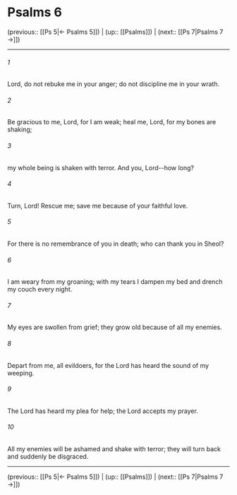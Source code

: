 # Psalms 6

(previous:: [[Ps 5|← Psalms 5]]) | (up:: [[Psalms]]) | (next:: [[Ps 7|Psalms 7 →]])

***


###### 1 
Lord, do not rebuke me in your anger; do not discipline me in your wrath. 

###### 2 
Be gracious to me, Lord, for I am weak; heal me, Lord, for my bones are shaking; 

###### 3 
my whole being is shaken with terror. And you, Lord--how long? 

###### 4 
Turn, Lord! Rescue me; save me because of your faithful love. 

###### 5 
For there is no remembrance of you in death; who can thank you in Sheol? 

###### 6 
I am weary from my groaning; with my tears I dampen my bed and drench my couch every night. 

###### 7 
My eyes are swollen from grief; they grow old because of all my enemies. 

###### 8 
Depart from me, all evildoers, for the Lord has heard the sound of my weeping. 

###### 9 
The Lord has heard my plea for help; the Lord accepts my prayer. 

###### 10 
All my enemies will be ashamed and shake with terror; they will turn back and suddenly be disgraced.

***

(previous:: [[Ps 5|← Psalms 5]]) | (up:: [[Psalms]]) | (next:: [[Ps 7|Psalms 7 →]])
